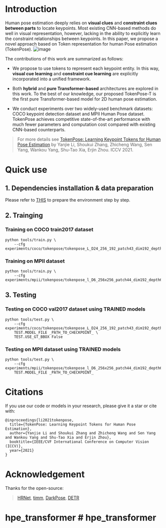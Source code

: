 # Introduction
Human pose estimation deeply relies on **visual clues** and **constraint clues between parts** to locate keypoints. Most existing CNN-based methods do well in visual representation, however, lacking in the ability to explicitly learn the constraint relationships between keypoints. In this paper, we propose a novel approach based on Token representation for human Pose estimation (TokenPose). 
![image](https://user-images.githubusercontent.com/35657511/129438301-6f0bb355-70cb-4b3f-8ca6-ee6935c5376f.png)

The contributions of this work are summarized as follows:
- We propose to use tokens to represent each keypoint entity. In this way, **visual cue learning** and **constraint cue learning** are explicitly incorporated into a unified framework.

- Both **hybrid** and **pure Transformer-based** architectures are explored in this work. To the best of our knowledge, our proposed TokenPose-T is the first pure Transformer-based model for 2D human pose estimation.

- We conduct experiments over two widely-used benchmark datasets: COCO keypoint detection dataset and MPII Human Pose dataset. TokenPose achieves competitive state-of-the-art performance with much fewer parameters and computation cost compared with existing CNN-based counterparts.

> For more details see [TokenPose: Learning Keypoint Tokens for Human Pose Estimation](https://arxiv.org/pdf/2104.03516.pdf) by Yanjie Li, Shoukui Zhang, Zhicheng Wang, Sen Yang, Wankou Yang, Shu-Tao Xia, Erjin Zhou. ICCV 2021.

# Quick use
## 1. Dependencies installation & data preparation
Please refer to [THIS](https://github.com/leoxiaobin/deep-high-resolution-net.pytorch) to prepare the environment step by step.

## 2. Trainging
### Training on COCO train2017 dataset 
```
python tools/train.py \
    --cfg experiments/coco/tokenpose/tokenpose_L_D24_256_192_patch43_dim192_depth24_heads12.yaml\
```
### Training on MPII dataset 
```
python tools/train.py \
    --cfg experiments/mpii/tokenpose/tokenpose_l_D6_256x256_patch44_dim192_depth6.yaml\
```
## 3. Testing
### Testing on COCO val2017 dataset using TRAINED models
```
python tools/test.py \
    --cfg experiments/coco/tokenpose/tokenpose_L_D24_256_192_patch43_dim192_depth24_heads12.yaml\
    TEST.MODEL_FILE _PATH_TO_CHECKPOINT_ \
    TEST.USE_GT_BBOX False
```

### Testing on MPII dataset using TRAINED models
```
python tools/test.py \
    --cfg experiments/mpii/tokenpose/tokenpose_l_D6_256x256_patch44_dim192_depth6.yaml\
    TEST.MODEL_FILE _PATH_TO_CHECKPOINT_ 
```

# Citations
If you use our code or models in your research, please give it a star or cite with:
```
@inproceedings{li2021tokenpose,
  title={TokenPose: Learning Keypoint Tokens for Human Pose Estimation},
  author={Yanjie Li and Shoukui Zhang and Zhicheng Wang and Sen Yang and Wankou Yang and Shu-Tao Xia and Erjin Zhou},
  booktitle={IEEE/CVF International Conference on Computer Vision (ICCV)},
  year={2021}
}
```
# Acknowledgement
Thanks for the open-source:
> [HRNet](https://github.com/leoxiaobin/deep-high-resolution-net.pytorch/), [timm](https://github.com/rwightman/pytorch-image-models), [DarkPose](https://github.com/ilovepose/DarkPose), [DETR](https://github.com/facebookresearch/detr)
# hpe_transformer # hpe_transformer
